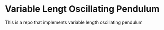 # Variable Lengt Oscillating Pendulum
This is a repo that implements variable length oscillating pendulum

